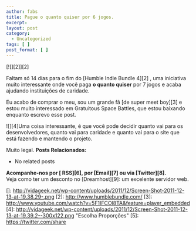 ```yaml
---
author: fabs
title: Pague o quanto quiser por 6 jogos.
excerpt:
layout: post
category:
  - Uncategorized
tags: [ ]
post_format: [ ]
---
```

[![][2]][2]

Faltam só 14 dias para o fim do [Humble Indie Bundle 4][2] , uma iniciativa muito interessante onde você paga **o quanto quiser** por 7 jogos e acaba ajudando instituições de caridade.

Eu acabo de comprar o meu, sou um grande fã [de super meet boy][3] e estou muito interessado em Gratuitous Space Battles, que estou baixando enquanto escrevo esse post.

![][4]Uma coisa interessante, é que você pode decidir quanto vai para os desenvolvedores, quanto vai para caridade e quanto vai para o site que está fazendo e mantendo o projeto.

Muito legal. 
**Posts Relacionados:** 
*   No related posts









**Acompanhe-nos por [ RSS][6], por [Email][7] ou via [Twitter][8].**  
Veja como ter um desconto no [Dreamhost][9]: um excelente servidor web.

 []: http://vidageek.net/wp-content/uploads/2011/12/Screen-Shot-2011-12-13-at-19.38.29-.png
 [2]: http://www.humblebundle.com/
 [3]: http://www.youtube.com/watch?v=5F1IFCOl8TA&feature=player_embedded
 [4]: http://vidageek.net/wp-content/uploads/2011/12/Screen-Shot-2011-12-13-at-19.39.2--300x122.png "Escolha Proporções"
 [5]: https://twitter.com/share




